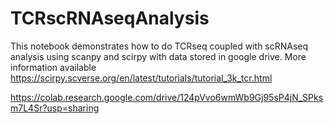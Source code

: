 # TCRscRNAseqAnalysis
This notebook demonstrates how to do TCRseq coupled with scRNAseq analysis using scanpy and scirpy with data stored in google drive. More information available https://scirpy.scverse.org/en/latest/tutorials/tutorial_3k_tcr.html

https://colab.research.google.com/drive/124pVvo6wmWb9Gj95sP4jN_SPksm7L4Sr?usp=sharing
